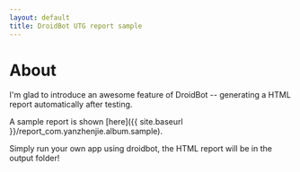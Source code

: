 ```yaml
---
layout: default
title: DroidBot UTG report sample
---
```


# About

I'm glad to introduce an awesome feature of DroidBot -- generating a HTML report automatically after testing.

A sample report is shown [here]({{ site.baseurl }}/report_com.yanzhenjie.album.sample).

Simply run your own app using droidbot, the HTML report will be in the output folder!